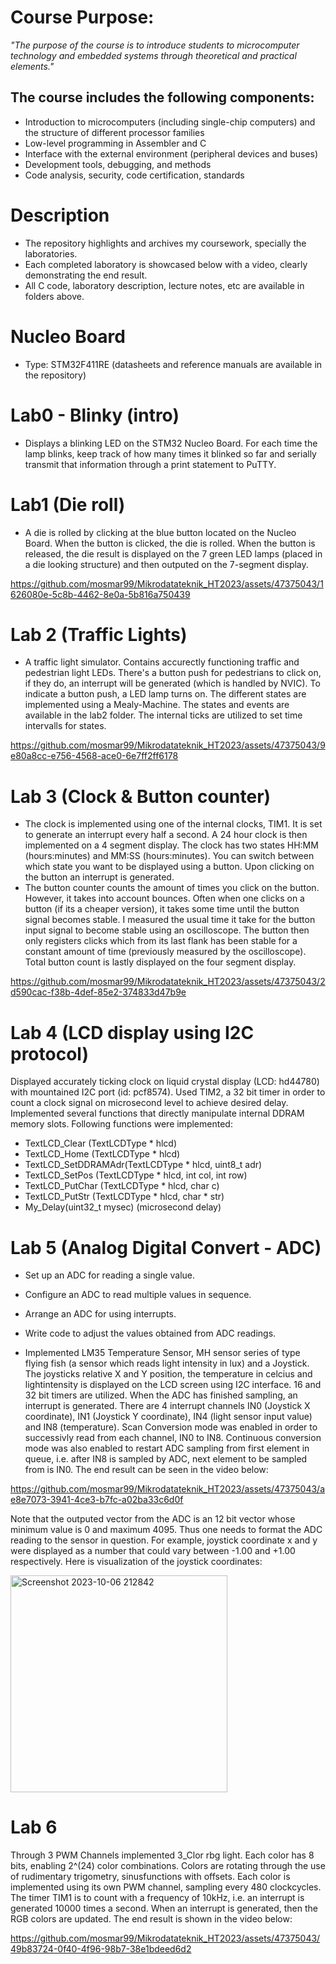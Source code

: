 # Course Purpose:
_"The purpose of the course is to introduce students to microcomputer technology and embedded systems through theoretical and practical elements."_

## The course includes the following components:
- Introduction to microcomputers (including single-chip computers) and the structure of different processor families
- Low-level programming in Assembler and C
- Interface with the external environment (peripheral devices and buses)
- Development tools, debugging, and methods
- Code analysis, security, code certification, standards

# Description
- The repository highlights and archives my coursework, specially the laboratories.
- Each completed laboratory is showcased below with a video, clearly demonstrating the end result.
- All C code, laboratory description, lecture notes, etc are available in folders above.

# Nucleo Board
- Type: STM32F411RE (datasheets and reference manuals are available in the repository)

# Lab0 - Blinky (intro)
- Displays a blinking LED on the STM32 Nucleo Board. For each time the lamp blinks, keep track of how many times it blinked so far and serially transmit that information through a print statement to PuTTY.

# Lab1 (Die roll)
- A die is rolled by clicking at the blue button located on the Nucleo Board. When the button is clicked, the die is rolled. When the button is released, the die result is displayed on the 7 green LED lamps (placed in a die looking structure) and then outputed on the 7-segment display.

https://github.com/mosmar99/Mikrodatateknik_HT2023/assets/47375043/1626080e-5c8b-4462-8e0a-5b816a750439

# Lab 2 (Traffic Lights)
- A traffic light simulator. Contains accurectly functioning traffic and pedestrian light LEDs. There's a button push for pedestrians to click on, if they do, an interrupt will be generated (which is handled by NVIC). To indicate a button push, a LED lamp turns on. The different states are implemented using a Mealy-Machine. The states and events are available in the lab2 folder. The internal ticks are utilized to set time intervalls for states.

https://github.com/mosmar99/Mikrodatateknik_HT2023/assets/47375043/9e80a8cc-e756-4568-ace0-6e7ff2ff6178

# Lab 3 (Clock & Button counter)
- The clock is implemented using one of the internal clocks, TIM1. It is set to generate an interrupt every half a second. A 24 hour clock is then implemented on a 4 segment display. The clock has two states HH:MM (hours:minutes) and MM:SS (hours:minutes). You can switch between which state you want to be displayed using a button. Upon clicking on the button an interrupt is generated.
- The button counter counts the amount of times you click on the button. However, it takes into account bounces. Often when one clicks on a button (if its a cheaper version), it takes some time until the button signal becomes stable. I measured the usual time it take for the button input signal to become stable using an oscilloscope. The button then only registers clicks which from its last flank has been stable for a constant amount of time (previously measured by the oscilloscope). Total button count is lastly displayed on the four segment display.

https://github.com/mosmar99/Mikrodatateknik_HT2023/assets/47375043/2d590cac-f38b-4def-85e2-374833d47b9e

# Lab 4 (LCD display using I2C protocol)
Displayed accurately ticking clock on liquid crystal display (LCD: hd44780) with mountained I2C port (id: pcf8574). Used TIM2, a 32 bit timer in order to count a clock signal on microsecond level to achieve desired delay. Implemented several functions that directly manipulate internal DDRAM memory slots. Following functions were implemented:

- TextLCD_Clear (TextLCDType * hlcd)
- TextLCD_Home (TextLCDType * hlcd)
- TextLCD_SetDDRAMAdr(TextLCDType * hlcd, uint8_t adr)
- TextLCD_SetPos (TextLCDType * hlcd, int col, int row)
- TextLCD_PutChar (TextLCDType * hlcd, char c)
- TextLCD_PutStr (TextLCDType * hlcd, char * str)
- My_Delay(uint32_t mysec) (microsecond delay)

# Lab 5 (Analog Digital Convert - ADC)
- Set up an ADC for reading a single value.
- Configure an ADC to read multiple values in sequence.
- Arrange an ADC for using interrupts.
- Write code to adjust the values obtained from ADC readings.

- Implemented LM35 Temperature Sensor, MH sensor series of type flying fish (a sensor which reads light intensity in lux) and a Joystick. The joysticks relative X and Y position, the temperature in celcius and lightintensity is displayed on the LCD screen using I2C interface. 16 and 32 bit timers are utilized. When the ADC has finished sampling, an interrupt is generated. There are 4 interrupt channels IN0 (Joystick X coordinate), IN1 (Joystick Y coordinate), IN4 (light sensor input value) and IN8 (temperature). Scan Conversion mode was enabled in order to successivly read from each channel, IN0 to IN8. Continuous conversion mode was also enabled to restart ADC sampling from first element in queue, i.e. after IN8 is sampled by ADC, next element to be sampled from is IN0. The end result can be seen in the video below:

https://github.com/mosmar99/Mikrodatateknik_HT2023/assets/47375043/ae8e7073-3941-4ce3-b7fc-a02ba33c6d0f

Note that the outputed vector from the ADC is an 12 bit vector whose minimum value is 0 and maximum 4095. Thus one needs to format the ADC reading to the sensor in question. For example, joystick coordinate x and y were displayed as a number that could vary between -1.00 and +1.00 respectively. Here is visualization of the joystick coordinates:

  <img width="347" alt="Screenshot 2023-10-06 212842" src="https://github.com/mosmar99/Mikrodatateknik_HT2023/assets/47375043/4a21204e-b591-4352-b14a-5db32e056c2f">

# Lab 6 
Through 3 PWM Channels implemented 3_Clor rbg light. Each color has 8 bits, enabling 2^(24) color combinations. Colors are rotating through the use of rudimentary trigometry, sinusfunctions with offsets. Each color is implemented using its own PWM channel, sampling every 480 clockcycles. The timer TIM1 is to count with a frequency of 10kHz, i.e. an interrupt is generated 10000 times a second. When an interrupt is generated, then the RGB colors are updated. The end result is shown in the video below:

https://github.com/mosmar99/Mikrodatateknik_HT2023/assets/47375043/49b83724-0f40-4f96-98b7-38e1bdeed6d2


